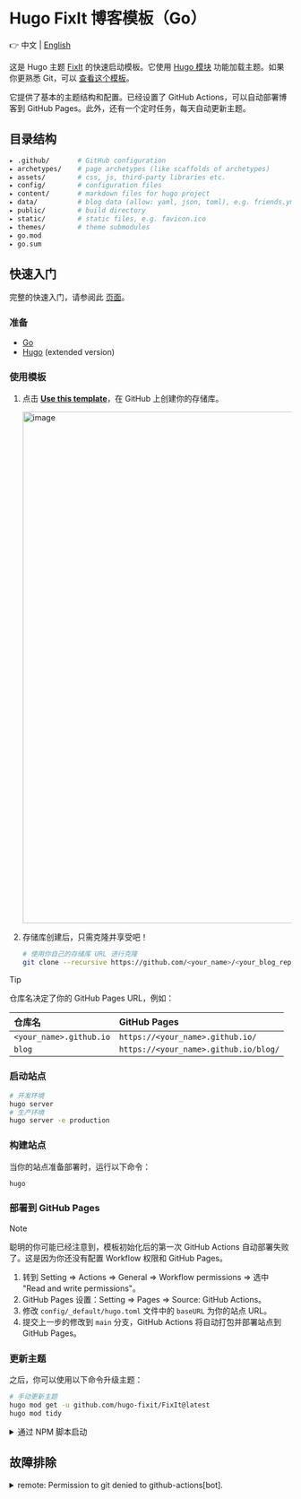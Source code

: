 # Hugo FixIt 博客模板（Go）

👉 中文 | [English](README.en.md)

这是 Hugo 主题 [FixIt](https://github.com/hugo-fixit/FixIt) 的快速启动模板。它使用 [Hugo 模块](https://gohugo.io/hugo-modules/) 功能加载主题。如果你更熟悉 Git，可以 [查看这个模板](https://github.com/hugo-fixit/hugo-fixit-starter1)。

它提供了基本的主题结构和配置。已经设置了 GitHub Actions，可以自动部署博客到 GitHub Pages。此外，还有一个定时任务，每天自动更新主题。

## 目录结构

```bash
▸ .github/       # GitHub configuration
▸ archetypes/    # page archetypes (like scaffolds of archetypes)
▸ assets/        # css, js, third-party libraries etc.
▸ config/        # configuration files
▸ content/       # markdown files for hugo project
▸ data/          # blog data (allow: yaml, json, toml), e.g. friends.yml
▸ public/        # build directory
▸ static/        # static files, e.g. favicon.ico
▸ themes/        # theme submodules
▸ go.mod
▸ go.sum
```

## 快速入门

完整的快速入门，请参阅此 [页面](https://fixit.lruihao.cn/documentation/getting-started/)。

### 准备

- [Go](https://go.dev/dl/)
- [Hugo](https://gohugo.io/installation/) (extended version)

### 使用模板

1. 点击 [**Use this template**](https://github.com/hugo-fixit/hugo-fixit-starter/generate)，在 GitHub 上创建你的存储库。

    <img width="913" alt="image" src="https://github.com/hugo-fixit/hugo-fixit-starter1/assets/33419593/d5fbd940-3ffd-4750-b1e6-4e87b50b0696">

2. 存储库创建后，只需克隆并享受吧！

    ```bash
    # 使用你自己的存储库 URL 进行克隆
    git clone --recursive https://github.com/<your_name>/<your_blog_repo>.git
    ```

> [!TIP]
> 仓库名决定了你的 GitHub Pages URL，例如：
>
> | 仓库名 | GitHub Pages |
> | :--- | :--- |
> | `<your_name>.github.io` | `https://<your_name>.github.io/` |
> | `blog` | `https://<your_name>.github.io/blog/` |

### 启动站点

```bash
# 开发环境
hugo server
# 生产环境
hugo server -e production
```

### 构建站点

当你的站点准备部署时，运行以下命令：

```bash
hugo
```

### 部署到 GitHub Pages

> [!NOTE]
> 聪明的你可能已经注意到，模板初始化后的第一次 GitHub Actions 自动部署失败了。这是因为你还没有配置 Workflow 权限和 GitHub Pages。

1. 转到 Setting => Actions => General => Workflow permissions => 选中 "Read and write permissions"。
2. GitHub Pages 设置：Setting => Pages => Source: GitHub Actions。
3. 修改 `config/_default/hugo.toml` 文件中的 `baseURL` 为你的站点 URL。
4. 提交上一步的修改到 `main` 分支，GitHub Actions 将自动打包并部署站点到 GitHub Pages。

### 更新主题

之后，你可以使用以下命令升级主题：

```bash
# 手动更新主题
hugo mod get -u github.com/hugo-fixit/FixIt@latest
hugo mod tidy
```

<details>
  <summary>通过 NPM 脚本启动</summary>

  ```bash
  # 构建博客
  npm run build
  # 运行带有监视的本地调试服务器
  npm run server
  # 在生产环境中运行本地调试服务器
  npm run server:production
  # 更新主题子模块
  npm run update:theme
  ```

</details>

## 故障排除

<details>
  <summary>remote: Permission to git denied to github-actions[bot].</summary>
  转到 Setting => Actions => General => Workflow permissions => 选中 "Read and write permissions"。
</details>

<!-- 此项目是使用 [hugo-fixit-starter](https://github.com/hugo-fixit/hugo-fixit-starter) 生成的。 -->
